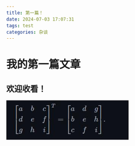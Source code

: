 ```yaml
---
title: 第一篇！
date: 2024-07-03 17:07:31
tags: test
categories: 杂谈
---
```

# 我的第一篇文章

## 欢迎收看！

![1280X1280](../images/1280X1280.JPEG)